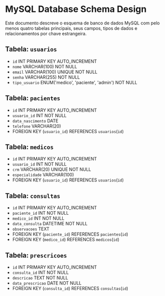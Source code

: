 # MySQL Database Schema Design

Este documento descreve o esquema de banco de dados MySQL com pelo menos quatro tabelas principais, seus campos, tipos de dados e relacionamentos por chave estrangeira.

## Tabela: `usuarios`
- `id` INT PRIMARY KEY AUTO_INCREMENT
- `nome` VARCHAR(100) NOT NULL
- `email` VARCHAR(100) UNIQUE NOT NULL
- `senha` VARCHAR(255) NOT NULL
- `tipo_usuario` ENUM('medico', 'paciente', 'admin') NOT NULL

## Tabela: `pacientes`
- `id` INT PRIMARY KEY AUTO_INCREMENT
- `usuario_id` INT NOT NULL
- `data_nascimento` DATE
- `telefone` VARCHAR(20)
- FOREIGN KEY (`usuario_id`) REFERENCES `usuarios`(`id`)

## Tabela: `medicos`
- `id` INT PRIMARY KEY AUTO_INCREMENT
- `usuario_id` INT NOT NULL
- `crm` VARCHAR(20) UNIQUE NOT NULL
- `especialidade` VARCHAR(100)
- FOREIGN KEY (`usuario_id`) REFERENCES `usuarios`(`id`)

## Tabela: `consultas`
- `id` INT PRIMARY KEY AUTO_INCREMENT
- `paciente_id` INT NOT NULL
- `medico_id` INT NOT NULL
- `data_consulta` DATETIME NOT NULL
- `observacoes` TEXT
- FOREIGN KEY (`paciente_id`) REFERENCES `pacientes`(`id`)
- FOREIGN KEY (`medico_id`) REFERENCES `medicos`(`id`)

## Tabela: `prescricoes`
- `id` INT PRIMARY KEY AUTO_INCREMENT
- `consulta_id` INT NOT NULL
- `descricao` TEXT NOT NULL
- `data_prescricao` DATE NOT NULL
- FOREIGN KEY (`consulta_id`) REFERENCES `consultas`(`id`)
